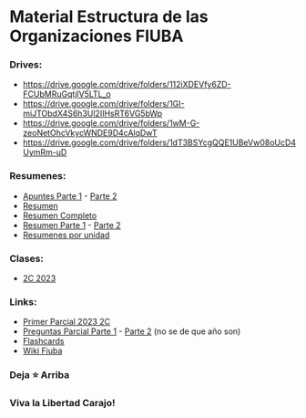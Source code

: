 # Material Estructura de las Organizaciones FIUBA

### Drives: 
* https://drive.google.com/drive/folders/112iXDEVfy6ZD-FCUbMRuGqtjlV5LTL_o
* https://drive.google.com/drive/folders/1GI-miJTObdX4S6h3Ul2IIHsRT6VG5bWp
* https://drive.google.com/drive/folders/1wM-G-zeoNetOhcVkycWNDE9D4cAlqDwT
* https://drive.google.com/drive/folders/1dT3BSYcgQQE1UBeVw08oUcD4UymRm-uD

### Resumenes:
* [Apuntes Parte 1](https://drive.google.com/file/d/1jaRnxldTYn9-OFXreOYW0QwBgU2S-AYa/view?usp=drive_link) - [Parte 2](https://drive.google.com/file/d/1sQZsdkDMf6S8APlSPTT4M8A-g2vMR1_-/view?usp=drive_link)
* [Resumen](https://drive.google.com/file/d/1acClfa-7YV3_pYCyCFoDLMqyfVzP9j_-/view?usp=drive_link)
* [Resumen Completo](https://drive.google.com/file/d/1EUyREbOOqErKHChpCoyluvj3-f18fUKo/view?usp=sharing)
* [Resumen Parte 1](https://docs.google.com/document/d/1ODRPnxsJx7SRbvtp4rJiuCRI67w6JEmzv3yZS1Kzufc/edit) - [Parte 2](https://docs.google.com/document/d/1woh16-Ey-yjVLFyVuOTLvBM7mblT_HP879l9dV-SJ4U/edit)
* [Resumenes por unidad](https://github.com/napoli-lucia/7112-Estructura-de-las-Organizaciones/tree/main)

### Clases:
* [2C 2023](https://www.youtube.com/playlist?list=PLLJ03vtxpqKjYm_TcLfS4HCoYYAN67X5e)

### Links:
* [Primer Parcial 2023 2C](https://docs.google.com/document/d/10AaOF4EqJ_410Bc-Ev_6m-sY-n7DloWolBsycQfQecE/edit)
* [Preguntas Parcial Parte 1](https://drive.google.com/file/d/1IuGfJ5j3Dk8RWvFO5JiJhOWGNYOqHdUa/view?usp=drive_link) - [Parte 2](https://drive.google.com/file/d/17ZoHKqAyo6aaZfIVT_IncphSS5rxmp0r/view?usp=drive_link) (no se de que año son)
* [Flashcards](https://www.brainscape.com/p/5GIBY-LH-CVI1O)
* [Wiki Fiuba](http://wiki.foros-fiuba.com.ar/materias:71:12)
<!-- * [Parciales y Finales Viejos](https://drive.google.com/file/d/1Z6eMOA8yt8OYHCGHsf0-noSIyZyWwpFE/view?usp=drive_link) -->

### Deja **⭐** Arriba
### Viva la Libertad Carajo!

